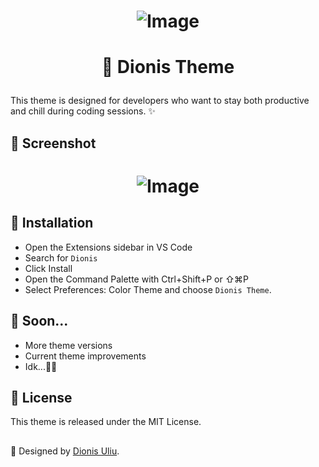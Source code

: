 # <p align="center">![Image](https://i.postimg.cc/qB2QCzzQ/ww.png) </p>

# <p align="center">🍇 Dionis Theme</p>

<p align="ledt">This theme is designed for developers who want to stay both ️productive and️ chill during coding sessions. ✨</p>

## ️📸 Screenshot

# <p align="center">![Image](https://i.postimg.cc/cHXjQ8Qk/6.png) </p>

## 🚀 Installation

- Open the Extensions sidebar in VS Code
- Search for `Dionis`
- Click Install
- Open the Command Palette with Ctrl+Shift+P or ⇧⌘P
- Select Preferences: Color Theme and choose `Dionis Theme`.

## 🍷 Soon...

- More theme versions
- Current theme improvements
- Idk...🤷‍♂️

## 📄 License

This theme is released under the MIT License.

##

🎨 Designed by [Dionis Uliu](https://github.com/DionisUliu).

<!-- Follow me on [Twitter](https://twitter.com/Bearded__Bear) ! (You'll see, I never tweet) -->
